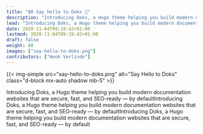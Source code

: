```yaml
---
title: "80 Say hello to Doks 👋"
description: "Introducing Doks, a Hugo theme helping you build modern documentation websites that are secure, fast, and SEO-ready — by default."
lead: "Introducing Doks, a Hugo theme helping you build modern documentation websites that are secure, fast, and SEO-ready — by defaultIntroducing Doks, a Hugo theme helping you build modern documentation websites that are secure, fast, and SEO-ready — by default."
date: 2020-11-04T09:19:42+01:00
lastmod: 2020-11-04T09:19:42+01:00
draft: false
weight: 80
images: ["say-hello-to-doks.png"]
contributors: ["Henk Verlinde"]
---
```


{{< img-simple src="say-hello-to-doks.png" alt="Say Hello to Doks" class="d-block mx-auto shadow mb-5" >}}

Introducing Doks, a Hugo theme helping you build modern documentation websites that are secure, fast, and SEO-ready — by defaultIntroducing Doks, a Hugo theme helping you build modern documentation websites that are secure, fast, and SEO-ready — by defaultIntroducing Doks, a Hugo theme helping you build modern documentation websites that are secure, fast, and SEO-ready — by default